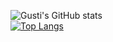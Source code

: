 ![Gusti's GitHub stats](https://github-readme-stats.vercel.app/api?username=AdamBien&show_icons=true&count_private=true&theme=great-gatsby) </br>
[![Top Langs](https://github-readme-stats.vercel.app/api/top-langs/?username=AdamBien&theme=great-gatsby&layout=compact)](https://github.com/AdamBien)
